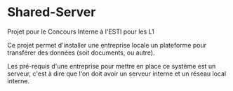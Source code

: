 # Shared-Server
Projet pour le Concours Interne à l'ESTI pour les L1

Ce projet permet d'installer une entreprise locale un plateforme pour transférer des données (soit documents, ou autre).

Les pré-requis d'une entreprise pour mettre en place ce système est un serveur, c'est à dire que l'on doit avoir un serveur interne et un réseau local interne.



